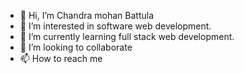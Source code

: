 - 👋 Hi, I’m Chandra mohan Battula
- 👀 I’m interested in software web development.
- 🌱 I’m currently learning full stack web development.
- 💞️ I’m looking to collaborate 
- 📫 How to reach me

<!---
chandramohanBattula/chandramohanBattula is a ✨ special ✨ repository because its `README.md` (this file) appears on your GitHub profile.
You can click the Preview link to take a look at your changes.
--->
